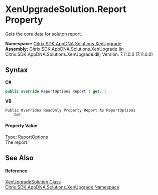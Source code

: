 # XenUpgradeSolution.Report Property 
 

Gets the core data for soluton report.

**Namespace:**&nbsp;<a href="2805b95f-a335-5d98-deaf-c0312b394eda">Citrix.SDK.AppDNA.Solutions.XenUpgrade</a><br />**Assembly:**&nbsp;Citrix.SDK.AppDNA.Solutions.XenUpgrade (in Citrix.SDK.AppDNA.Solutions.XenUpgrade.dll) Version: 7.11.0.0 (7.11.0.0)

## Syntax

**C#**
```csharp
public override ReportOptions Report { get; }
```

**VB**
```vbnet
Public Overrides ReadOnly Property Report As ReportOptions
	Get
```


#### Property Value
Type: <a href="82524f79-8658-d7a8-74fa-851734eb48fa">ReportOptions</a><br />The report.

## See Also


#### Reference
<a href="b84f9f35-472d-8b0d-4ebd-53d567ec7042">XenUpgradeSolution Class</a><br /><a href="2805b95f-a335-5d98-deaf-c0312b394eda">Citrix.SDK.AppDNA.Solutions.XenUpgrade Namespace</a><br />